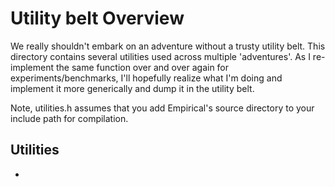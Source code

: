 # Utility belt Overview

We really shouldn't embark on an adventure without a trusty utility belt.
This directory contains several utilities used across multiple 'adventures'. 
As I re-implement the same function over and over again for experiments/benchmarks, I'll hopefully realize what I'm doing and implement it more generically and dump it in the utility belt. 

Note, utilities.h assumes that you add Empirical's source directory to your include path for compilation. 

## Utilities
- 